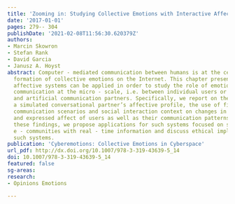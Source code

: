 ```yaml
---
title: 'Zooming in: Studying Collective Emotions with Interactive Affective Systems'
date: '2017-01-01'
pages: 279-- 304
publishDate: '2021-02-08T11:56:30.620379Z'
authors:
- Marcin Skowron
- Stefan Rank
- David Garcia
- Janusz A. Hoyst
abstract: Computer - mediated communication between humans is at the center of the
  formation of collective emotions on the Internet. This chapter presents how interactive
  affective systems can be applied in order to study the role of emotion in online
  communication at the micro - scale, i.e. between individual users or between users
  and artificial communication partners. Specifically, we report on the effect of
  a simulated conversational partner’s affective profile, the use of fine - grained
  communication scenarios and social interaction context on changes in emotional states
  and expressed affect of users as well as their communication patterns. Based on
  these findings, we propose applications for such systems focused on supporting different
  e - communities with real - time information and discuss ethical implications of
  such systems.
publication: 'Cyberemotions: Collective Emotions in Cyberspace'
url_pdf: http://dx.doi.org/10.1007/978-3-319-43639-5_14
doi: 10.1007/978-3-319-43639-5_14
featured: false
sg-areas:
research: 
- Opinions Emotions

---
```

